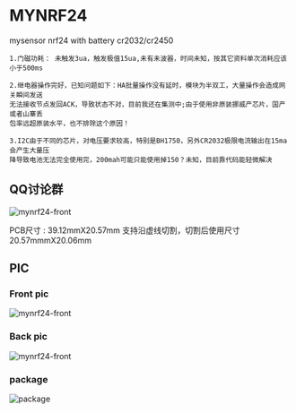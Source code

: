 # MYNRF24
mysensor nrf24 with battery cr2032/cr2450 

```
1.门磁功耗： 未触发3ua，触发极值15ua,未有未波器，时间未知，按其它资料单次消耗应该小于500ms

2.继电器操作完好，已知问题如下：HA批量操作没有延时，模块为半双工，大量操作会造成网关瞬间发送
无法接收节点发回ACK，导致状态不对，目前我还在集测中;由于使用非原装挪威产芯片，国产或者山寨丢
包率远超原装水平，也不排除这个原因！

3.I2C由于不同的芯片，对电压要求较高，特别是BH1750，另外CR2032极限电流输出在15ma会产生大量压
降导致电池无法完全使用完，200mah可能只能使用掉150？未知，目前靠代码能轻微解决

```

## QQ讨论群

![mynrf24-front](https://github.com/huexpub/MYNRF24/blob/master/doc/Mysenso-QQ.png)

PCB尺寸 : 39.12mmX20.57mm 支持沿虚线切割，切割后使用尺寸20.57mmmX20.06mm

## PIC
### Front pic

![mynrf24-front](https://github.com/huexpub/MYNRF24/blob/master/doc/front.png)


### Back pic

![mynrf24-front](https://github.com/huexpub/MYNRF24/blob/master/doc/back.png)

### package 

![package](https://github.com/huexpub/MYNRF24/blob/master/doc/package.jpg)

